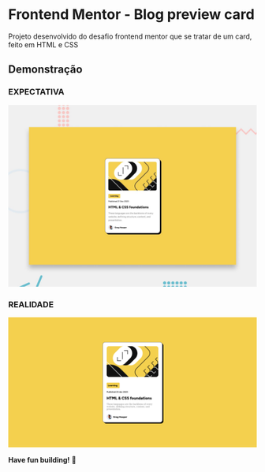 # Frontend Mentor - Blog preview card

Projeto desenvolvido do desafio frontend mentor que se tratar de um card, feito em HTML e CSS

## Demonstração

### **EXPECTATIVA**

![Design preview for the Blog preview card coding challenge](./design/desktop-preview.jpg)

### **REALIDADE**

![Projeto](./assets/images/printTela.png)

**Have fun building!** 🚀
